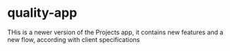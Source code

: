 # quality-app
THis is a newer version of the Projects app, it contains new features and a new flow, according with client specifications
